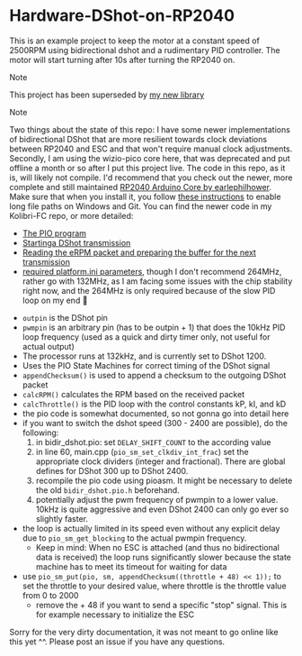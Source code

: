 # Hardware-DShot-on-RP2040

This is an example project to keep the motor at a constant speed of 2500RPM using bidirectional dshot and a rudimentary PID controller. The motor will start turning after 10s after turning the RP2040 on.

> [!NOTE]
> This project has been superseded by [my new library](https://github.com/bastian2001/pico-bidir-dshot)

> [!NOTE]
> Two things about the state of this repo: I have some newer implementations of bidirectional DShot that are more resilient towards clock deviations between RP2040 and ESC and that won't require manual clock adjustments. Secondly, I am using the wizio-pico core here, that was deprecated and put offline a month or so after I put this project live. The code in this repo, as it is, will likely not compile. I'd recommend that you check out the newer, more complete and still maintained [RP2040 Arduino Core by earlephilhower](https://github.com/earlephilhower/arduino-pico). Make sure that when you install it, you follow [these instructions](https://arduino-pico.readthedocs.io/en/latest/platformio.html#important-steps-for-windows-users-before-installing) to enable long file paths on Windows and Git.
> You can find the newer code in my Kolibri-FC repo, or more detailed:
> - [The PIO program](https://github.com/bastian2001/Kolibri-FC/blob/cf9afae8129266d358f9593f183405e2dec888e8/Firmware/src/pioasm/bidir_dshot_x1.pio)
> - [Startinga DShot transmission](https://github.com/bastian2001/Kolibri-FC/blob/cf9afae8129266d358f9593f183405e2dec888e8/Firmware/src/drivers/esc.cpp#L72-L85)
> - [Reading the eRPM packet and preparing the buffer for the next transmission](https://github.com/bastian2001/Kolibri-FC/blob/cf9afae8129266d358f9593f183405e2dec888e8/Firmware/src/pid.cpp#L81-L136)
> - [required platform.ini parameters](https://github.com/bastian2001/Kolibri-FC/blob/645737a893532741ce766df3081f4849e4fdcfa0/Firmware/platformio.ini#L12-L18), though I don't recommend 264MHz, rather go with 132MHz, as I am facing some issues with the chip stability right now, and the 264MHz is only required because of the slow PID loop on my end 🙈 

- `outpin` is the DShot pin
- `pwmpin` is an arbitrary pin (has to be outpin + 1) that does the 10kHz PID loop frequency (used as a quick and dirty timer only, not useful for actual output)
- The processor runs at 132kHz, and is currently set to DShot 1200.
- Uses the PIO State Machines for correct timing of the DShot signal
- `appendChecksum()` is used to append a checksum to the outgoing DShot packet
- `calcRPM()` calculates the RPM based on the received packet
- `calcThrottle()` is the PID loop with the control constants kP, kI, and kD
- the pio code is somewhat documented, so not gonna go into detail here
- if you want to switch the dshot speed (300 - 2400 are possible), do the following:
  1. in bidir_dshot.pio: set `DELAY_SHIFT_COUNT` to the according value
  2. in line 60, main.cpp (`pio_sm_set_clkdiv_int_frac`) set the appropriate clock dividers (integer and fractional). There are global defines for DShot 300 up to DShot 2400.
  3. recompile the pio code using pioasm. It might be necessary to delete the old `bidir_dshot.pio.h` beforehand.
  4. potentially adjust the pwm frequency of pwmpin to a lower value. 10kHz is quite aggressive and even DShot 2400 can only go ever so slightly faster.
- the loop is actually limited in its speed even without any explicit delay due to `pio_sm_get_blocking` to the actual pwmpin frequency.
  - Keep in mind: When no ESC is attached (and thus no bidirectional data is received) the loop runs significantly slower because the state machine has to meet its timeout for waiting for data
- use `pio_sm_put(pio, sm, appendChecksum((throttle + 48) << 1));` to set the throttle to your desired value, where throttle is the throttle value from 0 to 2000
  - remove the + 48 if you want to send a specific "stop" signal. This is for example necessary to initialize the ESC
  
Sorry for the very dirty documentation, it was not meant to go online like this yet ^^. Please post an issue if you have any questions.
